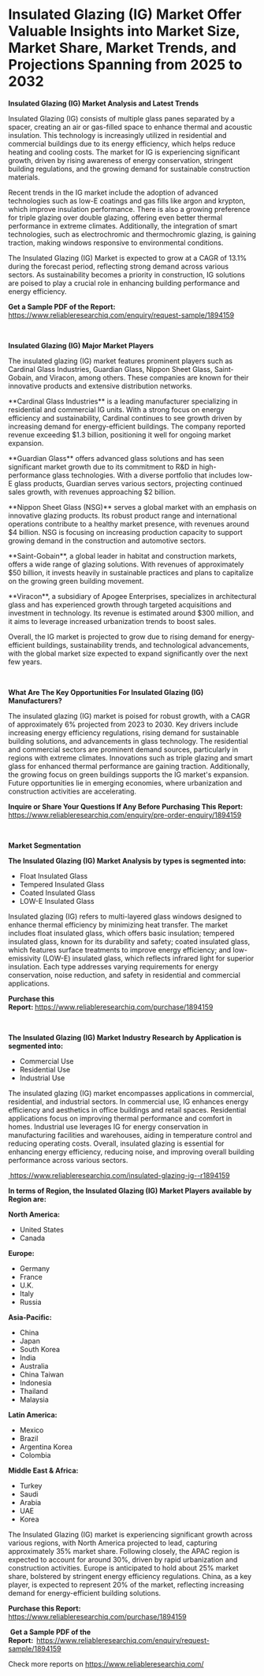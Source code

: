 <p><h1>Insulated Glazing (IG) Market Offer Valuable Insights into Market Size, Market Share, Market Trends, and Projections Spanning from 2025 to 2032</h1></p><p><strong>Insulated Glazing (IG) Market Analysis and Latest Trends</strong></p>
<p><p>Insulated Glazing (IG) consists of multiple glass panes separated by a spacer, creating an air or gas-filled space to enhance thermal and acoustic insulation. This technology is increasingly utilized in residential and commercial buildings due to its energy efficiency, which helps reduce heating and cooling costs. The market for IG is experiencing significant growth, driven by rising awareness of energy conservation, stringent building regulations, and the growing demand for sustainable construction materials.</p><p>Recent trends in the IG market include the adoption of advanced technologies such as low-E coatings and gas fills like argon and krypton, which improve insulation performance. There is also a growing preference for triple glazing over double glazing, offering even better thermal performance in extreme climates. Additionally, the integration of smart technologies, such as electrochromic and thermochromic glazing, is gaining traction, making windows responsive to environmental conditions.</p><p>The Insulated Glazing (IG) Market is expected to grow at a CAGR of 13.1% during the forecast period, reflecting strong demand across various sectors. As sustainability becomes a priority in construction, IG solutions are poised to play a crucial role in enhancing building performance and energy efficiency.</p></p>
<p><strong>Get a Sample PDF of the Report:&nbsp;</strong> <a href="https://www.reliableresearchiq.com/enquiry/request-sample/1894159?utm_campaign=3503&utm_medium=2&utm_source=Github&utm_content=ia&utm_term=03042025&utm_id=insulated-glazing-ig">https://www.reliableresearchiq.com/enquiry/request-sample/1894159</a></p>
<p>&nbsp;</p>
<p><strong>Insulated Glazing (IG) Major Market Players</strong></p>
<p><p>The insulated glazing (IG) market features prominent players such as Cardinal Glass Industries, Guardian Glass, Nippon Sheet Glass, Saint-Gobain, and Viracon, among others. These companies are known for their innovative products and extensive distribution networks.</p><p>**Cardinal Glass Industries** is a leading manufacturer specializing in residential and commercial IG units. With a strong focus on energy efficiency and sustainability, Cardinal continues to see growth driven by increasing demand for energy-efficient buildings. The company reported revenue exceeding $1.3 billion, positioning it well for ongoing market expansion.</p><p>**Guardian Glass** offers advanced glass solutions and has seen significant market growth due to its commitment to R&D in high-performance glass technologies. With a diverse portfolio that includes low-E glass products, Guardian serves various sectors, projecting continued sales growth, with revenues approaching $2 billion.</p><p>**Nippon Sheet Glass (NSG)** serves a global market with an emphasis on innovative glazing products. Its robust product range and international operations contribute to a healthy market presence, with revenues around $4 billion. NSG is focusing on increasing production capacity to support growing demand in the construction and automotive sectors.</p><p>**Saint-Gobain**, a global leader in habitat and construction markets, offers a wide range of glazing solutions. With revenues of approximately $50 billion, it invests heavily in sustainable practices and plans to capitalize on the growing green building movement. </p><p>**Viracon**, a subsidiary of Apogee Enterprises, specializes in architectural glass and has experienced growth through targeted acquisitions and investment in technology. Its revenue is estimated around $300 million, and it aims to leverage increased urbanization trends to boost sales.</p><p>Overall, the IG market is projected to grow due to rising demand for energy-efficient buildings, sustainability trends, and technological advancements, with the global market size expected to expand significantly over the next few years.</p></p>
<p>&nbsp;</p>
<p><strong>What Are The Key Opportunities For Insulated Glazing (IG) Manufacturers?</strong></p>
<p><p>The insulated glazing (IG) market is poised for robust growth, with a CAGR of approximately 6% projected from 2023 to 2030. Key drivers include increasing energy efficiency regulations, rising demand for sustainable building solutions, and advancements in glass technology. The residential and commercial sectors are prominent demand sources, particularly in regions with extreme climates. Innovations such as triple glazing and smart glass for enhanced thermal performance are gaining traction. Additionally, the growing focus on green buildings supports the IG market's expansion. Future opportunities lie in emerging economies, where urbanization and construction activities are accelerating.</p></p>
<p><strong>Inquire or Share Your Questions If Any Before Purchasing This Report:</strong> <a href="https://www.reliableresearchiq.com/enquiry/pre-order-enquiry/1894159?utm_campaign=3503&utm_medium=2&utm_source=Github&utm_content=ia&utm_term=03042025&utm_id=insulated-glazing-ig">https://www.reliableresearchiq.com/enquiry/pre-order-enquiry/1894159</a></p>
<p>&nbsp;</p>
<p><strong>Market Segmentation</strong></p>
<p><strong>The Insulated Glazing (IG) Market Analysis by types is segmented into:</strong></p>
<p><ul><li>Float Insulated Glass</li><li>Tempered Insulated Glass</li><li>Coated Insulated Glass</li><li>LOW-E Insulated Glass</li></ul></p>
<p><p>Insulated glazing (IG) refers to multi-layered glass windows designed to enhance thermal efficiency by minimizing heat transfer. The market includes float insulated glass, which offers basic insulation; tempered insulated glass, known for its durability and safety; coated insulated glass, which features surface treatments to improve energy efficiency; and low-emissivity (LOW-E) insulated glass, which reflects infrared light for superior insulation. Each type addresses varying requirements for energy conservation, noise reduction, and safety in residential and commercial applications.</p></p>
<p><strong>Purchase this Report:&nbsp;</strong><a href="https://www.reliableresearchiq.com/purchase/1894159?utm_campaign=3503&utm_medium=2&utm_source=Github&utm_content=ia&utm_term=03042025&utm_id=insulated-glazing-ig">https://www.reliableresearchiq.com/purchase/1894159</a></p>
<p>&nbsp;</p>
<p><strong>The Insulated Glazing (IG) Market Industry Research by Application is segmented into:</strong></p>
<p><ul><li>Commercial Use</li><li>Residential Use</li><li>Industrial Use</li></ul></p>
<p><p>The insulated glazing (IG) market encompasses applications in commercial, residential, and industrial sectors. In commercial use, IG enhances energy efficiency and aesthetics in office buildings and retail spaces. Residential applications focus on improving thermal performance and comfort in homes. Industrial use leverages IG for energy conservation in manufacturing facilities and warehouses, aiding in temperature control and reducing operating costs. Overall, insulated glazing is essential for enhancing energy efficiency, reducing noise, and improving overall building performance across various sectors.</p></p>
<p><a href="https://www.reliableresearchiq.com/insulated-glazing-ig--r1894159?utm_campaign=3503&utm_medium=2&utm_source=Github&utm_content=ia&utm_term=03042025&utm_id=insulated-glazing-ig">&nbsp;https://www.reliableresearchiq.com/insulated-glazing-ig--r1894159</a></p>
<p><strong>In terms of Region, the Insulated Glazing (IG) Market Players available by Region are:</strong></p>
<p>
    <p> <strong> North America: </strong>
        <ul>
            <li>United States</li>
            <li>Canada</li>
        </ul>
        </p> 
    <p> <strong> Europe: </strong>
        <ul>
            <li>Germany</li>
            <li>France</li>
            <li>U.K.</li>
            <li>Italy</li>
            <li>Russia</li>
        </ul>
        </p> 
    <p> <strong> Asia-Pacific: </strong>
        <ul>
            <li>China</li>
            <li>Japan</li>
            <li>South Korea</li>
            <li>India</li>
            <li>Australia</li>
            <li>China Taiwan</li>
            <li>Indonesia</li>
            <li>Thailand</li>
            <li>Malaysia</li>
        </ul>
        </p> 
    <p> <strong> Latin America: </strong>
        <ul>
            <li>Mexico</li>
            <li>Brazil</li>
            <li>Argentina Korea</li>
            <li>Colombia</li>
        </ul>
        </p> 
    <p> <strong> Middle East & Africa: </strong>
        <ul>
            <li>Turkey</li>
            <li>Saudi</li>
            <li>Arabia</li>
            <li>UAE</li>
            <li>Korea</li>
        </ul>
    </p>
    </p>
<p><p>The Insulated Glazing (IG) market is experiencing significant growth across various regions, with North America projected to lead, capturing approximately 35% market share. Following closely, the APAC region is expected to account for around 30%, driven by rapid urbanization and construction activities. Europe is anticipated to hold about 25% market share, bolstered by stringent energy efficiency regulations. China, as a key player, is expected to represent 20% of the market, reflecting increasing demand for energy-efficient building solutions.</p></p>
<p><strong>Purchase this Report: </strong><a href="https://www.reliableresearchiq.com/purchase/1894159?utm_campaign=3503&utm_medium=2&utm_source=Github&utm_content=ia&utm_term=03042025&utm_id=insulated-glazing-ig">https://www.reliableresearchiq.com/purchase/1894159</a></p>
<p>&nbsp;<strong>Get a Sample PDF of the Report:&nbsp;&nbsp;</strong><a href="https://www.reliableresearchiq.com/enquiry/request-sample/1894159?utm_campaign=3503&utm_medium=2&utm_source=Github&utm_content=ia&utm_term=03042025&utm_id=insulated-glazing-ig">https://www.reliableresearchiq.com/enquiry/request-sample/1894159</a></p>
<p><strong></strong></p>
<p>Check more reports on <a href="https://www.reliableresearchiq.com/?utm_campaign=3503&utm_medium=2&utm_source=Github&utm_content=ia&utm_term=03042025&utm_id=insulated-glazing-ig">https://www.reliableresearchiq.com/</a></p>